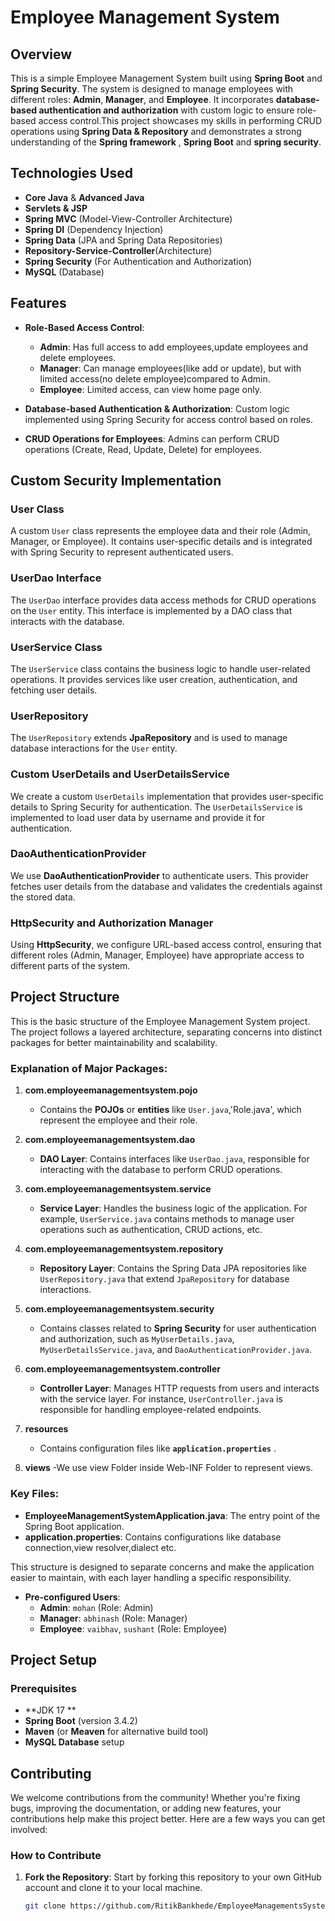 # Employee Management System

## Overview

This is a simple Employee Management System built using **Spring Boot** and **Spring Security**. The system is designed to manage employees with different roles: **Admin**, **Manager**, and **Employee**. It incorporates **database-based authentication and authorization** with custom logic to ensure role-based access control.This project showcases my skills in performing CRUD operations using **Spring Data & Repository** and demonstrates a strong understanding of the **Spring framework** , **Spring Boot**
and **spring security**.

## Technologies Used
- **Core Java** & **Advanced Java**
- **Servlets & JSP**
- **Spring MVC** (Model-View-Controller Architecture)
- **Spring DI** (Dependency Injection)
- **Spring Data** (JPA and Spring Data Repositories)
- **Repository-Service-Controller**(Architecture)
- **Spring Security** (For Authentication and Authorization)
- **MySQL** (Database)


## Features

- **Role-Based Access Control**: 
  - **Admin**: Has full access to add employees,update employees and delete employees.
  - **Manager**: Can manage employees(like add or update), but with limited access(no 
                 delete employee)compared to Admin.
  - **Employee**: Limited access, can view home page only.
  
- **Database-based Authentication & Authorization**: 
  Custom logic implemented using Spring Security for access control based on roles.

- **CRUD Operations for Employees**: Admins can perform CRUD operations (Create, Read, 
   Update, Delete) for employees.

## Custom Security Implementation
### User Class
A custom `User` class represents the employee data and their role (Admin, Manager, or Employee). It contains user-specific details and is integrated with Spring Security to represent authenticated users.

### UserDao Interface
The `UserDao` interface provides data access methods for CRUD operations on the `User` entity. This interface is implemented by a DAO class that interacts with the database.

### UserService Class
The `UserService` class contains the business logic to handle user-related operations. It provides services like user creation, authentication, and fetching user details.

### UserRepository
The `UserRepository` extends **JpaRepository** and is used to manage database interactions for the `User` entity.

### Custom UserDetails and UserDetailsService
We create a custom `UserDetails` implementation that provides user-specific details to Spring Security for authentication. The `UserDetailsService` is implemented to load user data by username and provide it for authentication.

### DaoAuthenticationProvider
We use **DaoAuthenticationProvider** to authenticate users. This provider fetches user details from the database and validates the credentials against the stored data.

### HttpSecurity and Authorization Manager
Using **HttpSecurity**, we configure URL-based access control, ensuring that different roles (Admin, Manager, Employee) have appropriate access to different parts of the system.

## Project Structure
This is the basic structure of the Employee Management System project. The project follows a layered architecture, separating concerns into distinct packages for better maintainability and scalability.

### Explanation of Major Packages:
1. **com.employeemanagementsystem.pojo**
   - Contains the **POJOs** or **entities** like `User.java`,'Role.java', which 
     represent the employee and their role.

2. **com.employeemanagementsystem.dao**
   - **DAO Layer**: Contains interfaces like `UserDao.java`, responsible for 
       interacting with the database to perform CRUD operations.

3. **com.employeemanagementsystem.service**
   - **Service Layer**: Handles the business logic of the application. For example, `UserService.java` contains methods to manage user operations such as authentication, CRUD actions, etc.

4. **com.employeemanagementsystem.repository**
   - **Repository Layer**: Contains the Spring Data JPA repositories like `UserRepository.java` that extend `JpaRepository` for database interactions.

5. **com.employeemanagementsystem.security**
   - Contains classes related to **Spring Security** for user authentication and authorization, such as `MyUserDetails.java`, `MyUserDetailsService.java`, and `DaoAuthenticationProvider.java`.

6. **com.employeemanagementsystem.controller**
   - **Controller Layer**: Manages HTTP requests from users and interacts with the service layer. For instance, `UserController.java` is responsible for handling employee-related endpoints.

7. **resources**
   - Contains configuration files like **`application.properties`** .

8. **views**
  -We use view Folder inside Web-INF Folder to represent views.

### Key Files:
- **EmployeeManagementSystemApplication.java**: The entry point of the Spring Boot application.
- **application.properties**: Contains configurations like database connection,view resolver,dialect etc.

This structure is designed to separate concerns and make the application easier to maintain, with each layer handling a specific responsibility.

  
- **Pre-configured Users**:
  - **Admin**: `mohan` (Role: Admin)
  - **Manager**: `abhinash` (Role: Manager)
  - **Employee**: `vaibhav`, `sushant` (Role: Employee)

## Project Setup
### Prerequisites

- **JDK 17 **
- **Spring Boot** (version 3.4.2)
- **Maven** (or **Meaven** for alternative build tool)
- **MySQL Database** setup

## Contributing
We welcome contributions from the community! Whether you're fixing bugs, improving the documentation, or adding new features, your contributions help make this project better. Here are a few ways you can get involved:

### How to Contribute
1. **Fork the Repository**: Start by forking this repository to your own GitHub account and clone it to your local machine.
   
   ```bash
   git clone https://github.com/RitikBankhede/EmployeeManagementsSystem.git
